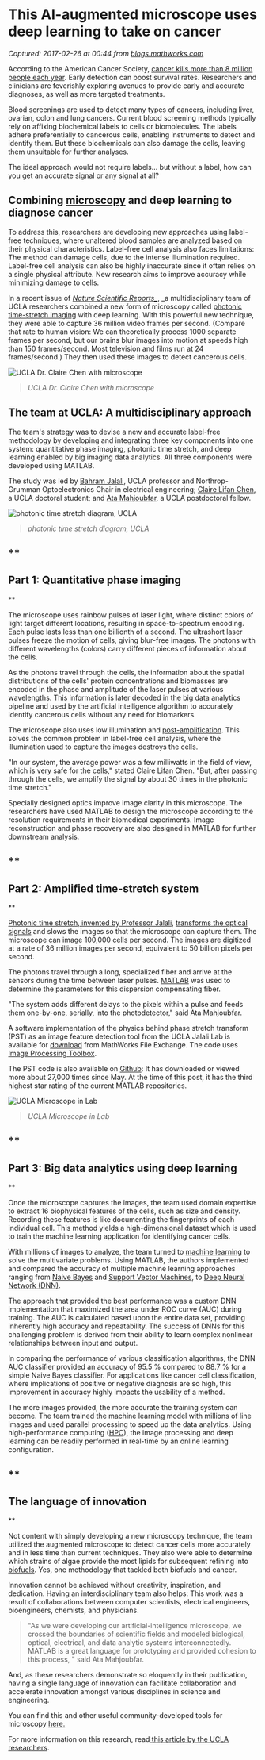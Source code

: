 # This AI-augmented microscope uses deep learning to take on cancer

_Captured: 2017-02-26 at 00:44 from [blogs.mathworks.com](http://blogs.mathworks.com/headlines/2016/07/12/how-deep-learning-enabled-microscopy-can-detect-cancer-and-improve-biofuels/?s_eid=PSM_gen)_

According to the American Cancer Society, [cancer kills more than 8 million people each year](http://www.cancer.org/research/infographicgallery/rising-global-cancer-epidemic). Early detection can boost survival rates. Researchers and clinicians are feverishly exploring avenues to provide early and accurate diagnoses, as well as more targeted treatments.

Blood screenings are used to detect many types of cancers, including liver, ovarian, colon and lung cancers. Current blood screening methods typically rely on affixing biochemical labels to cells or biomolecules. The labels adhere preferentially to cancerous cells, enabling instruments to detect and identify them. But these biochemicals can also damage the cells, leaving them unsuitable for further analyses.

The ideal approach would not require labels… but without a label, how can you get an accurate signal or any signal at all?

## Combining [microscopy](http://www.mathworks.com/solutions/biological-sciences/microscopy-biomedical-imaging.html) and deep learning to d**iagnose cancer**

To address this, researchers are developing new approaches using label-free techniques, where unaltered blood samples are analyzed based on their physical characteristics. Label-free cell analysis also faces limitations: The method can damage cells, due to the intense illumination required. Label-free cell analysis can also be highly inaccurate since it often relies on a single physical attribute. New research aims to improve accuracy while minimizing damage to cells.

In a recent issue of _[Nature Scientific Reports_](http://www.nature.com/articles/srep21471)_, _a multidisciplinary team of UCLA researchers combined a new form of microscopy called [photonic time-stretch imaging](http://journals.plos.org/plosone/article?id=10.1371/journal.pone.0125106) with deep learning. With this powerful new technique, they were able to capture 36 million video frames per second. (Compare that rate to human vision: We can theoretically process 1000 separate frames per second, but our brains blur images into motion at speeds high than 150 frames/second. Most television and films run at 24 frames/second.) They then used these images to detect cancerous cells.

![UCLA Dr. Claire Chen with microscope](http://blogs.mathworks.com/headlines/files/2016/07/UCLA-Dr.-Claire-Chen-with-microscope-2-1024x768.jpg)

> _UCLA Dr. Claire Chen with microscope_

## **The team at UCLA: A multidisciplinary approach**

The team's strategy was to devise a new and accurate label-free methodology by developing and integrating three key components into one system: quantitative phase imaging, photonic time stretch, and deep learning enabled by big imaging data analytics. All three components were developed using MATLAB.

The study was led by [Bahram Jalali](http://www.ee.ucla.edu/bahram-jalali/), UCLA professor and Northrop-Grumman Optoelectronics Chair in electrical engineering; [Claire Lifan Chen](https://www.linkedin.com/in/clairelifanchen), a UCLA doctoral student; and [Ata Mahjoubfar](http://atamahjoubfar.github.io/), a UCLA postdoctoral fellow.

![photonic time stretch diagram, UCLA](http://blogs.mathworks.com/headlines/files/2016/07/photonic-time-stretch-diagram-UCLA-1.png)

> _photonic time stretch diagram, UCLA_

## **

## Part 1: Quantitative phase imaging

**

The microscope uses rainbow pulses of laser light, where distinct colors of light target different locations, resulting in space-to-spectrum encoding. Each pulse lasts less than one billionth of a second. The ultrashort laser pulses freeze the motion of cells, giving blur-free images. The photons with different wavelengths (colors) carry different pieces of information about the cells.

As the photons travel through the cells, the information about the spatial distributions of the cells' protein concentrations and biomasses are encoded in the phase and amplitude of the laser pulses at various wavelengths. This information is later decoded in the big data analytics pipeline and used by the artificial intelligence algorithm to accurately identify cancerous cells without any need for biomarkers.

The microscope also uses low illumination and [post-amplification](https://www.osapublishing.org/josaa/abstract.cfm?uri=josaa-30-10-2124). This solves the common problem in label-free cell analysis, where the illumination used to capture the images destroys the cells.

"In our system, the average power was a few milliwatts in the field of view, which is very safe for the cells," stated Claire Lifan Chen. "But, after passing through the cells, we amplify the signal by about 30 times in the photonic time stretch."

Specially designed optics improve image clarity in this microscope. The researchers have used MATLAB to design the microscope according to the resolution requirements in their biomedical experiments. Image reconstruction and phase recovery are also designed in MATLAB for further downstream analysis.

## **

## Part 2: Amplified time-stretch system

**

[Photonic time stretch, invented by Professor Jalali](https://www.researchgate.net/profile/Bahram_Jalali2/publication/3379368_Time-stretched_analogue-to-digital_conversion/links/0c96052c876046ed2e000000.pdf), [transforms the optical signals](http://www.nature.com/articles/srep17148) and slows the images so that the microscope can capture them. The microscope can image 100,000 cells per second. The images are digitized at a rate of 36 million images per second, equivalent to 50 billion pixels per second.

The photons travel through a long, specialized fiber and arrive at the sensors during the time between laser pulses. [MATLAB](http://www.mathworks.com/products/matlab/) was used to determine the parameters for this dispersion compensating fiber.

"The system adds different delays to the pixels within a pulse and feeds them one-by-one, serially, into the photodetector," said Ata Mahjoubfar.

A software implementation of the physics behind phase stretch transform (PST) as an image feature detection tool from the UCLA Jalali Lab is available for [download](http://www.mathworks.com/matlabcentral/fileexchange/55330-jalalilabucla-image-feature-detection-using-phase-stretch-transform) from MathWorks File Exchange. The code uses [Image Processing Toolbox](http://www.mathworks.com/products/image/?s_tid=srchtitle).

The PST code is also available on [Github](https://github.com/JalaliLabUCLA/Image-feature-detection-using-Phase-Stretch-Transform): It has downloaded or viewed more about 27,000 times since May. At the time of this post, it has the third highest star rating of the current MATLAB repositories.

![UCLA Microscope in Lab](http://blogs.mathworks.com/headlines/files/2016/07/UCLA-Microscope-in-Lab-1-1024x766.jpg)

> _UCLA Microscope in Lab_

## **

## Part 3: Big data analytics using deep learning

**

Once the microscope captures the images, the team used domain expertise to extract 16 biophysical features of the cells, such as size and density. Recording these features is like documenting the fingerprints of each individual cell. This method yields a high-dimensional dataset which is used to train the machine learning application for identifying cancer cells.

With millions of images to analyze, the team turned to [machine learning](http://www.mathworks.com/solutions/machine-learning/) to solve the multivariate problems. Using MATLAB, the authors implemented and compared the accuracy of multiple machine learning approaches ranging from [Naive Bayes](http://www.mathworks.com/help/stats/naivebayes-class.html) and [Support Vector Machines](http://www.mathworks.com/help/stats/support-vector-machine-classification.html), to [Deep Neural Network (DNN)](http://www.mathworks.com/help/nnet/convolutional-neural-networks.html).

The approach that provided the best performance was a custom DNN implementation that maximized the area under ROC curve (AUC) during training. The AUC is calculated based upon the entire data set, providing inherently high accuracy and repeatability. The success of DNNs for this challenging problem is derived from their ability to learn complex nonlinear relationships between input and output.

In comparing the performance of various classification algorithms, the DNN AUC classifier provided an accuracy of 95.5 % compared to 88.7 % for a simple Naive Bayes classifier. For applications like cancer cell classification, where implications of positive or negative diagnosis are so high, this improvement in accuracy highly impacts the usability of a method.

The more images provided, the more accurate the training system can become. The team trained the machine learning model with millions of line images and used parallel processing to speed up the data analytics. Using high-performance computing ([HPC](http://www.mathworks.com/products/distriben/?s_tid=srchtitle)), the image processing and deep learning can be readily performed in real-time by an online learning configuration.

## **

## The language of innovation

**

Not content with simply developing a new microscopy technique, the team utilized the augmented microscope to detect cancer cells more accurately and in less time than current techniques. They also were able to determine which strains of algae provide the most lipids for subsequent refining into [biofuels](http://www.popsci.com/how-algae-can-fuel-planes-feed-livestock-and-fight-climate-change). Yes, one methodology that tackled both biofuels and cancer.

Innovation cannot be achieved without creativity, inspiration, and dedication. Having an interdisciplinary team also helps: This work was a result of collaborations between computer scientists, electrical engineers, bioengineers, chemists, and physicians.

> "As we were developing our artificial-intelligence microscope, we crossed the boundaries of scientific fields and modeled biological, optical, electrical, and data analytic systems interconnectedly. MATLAB is a great language for prototyping and provided cohesion to this process, " said Ata Mahjoubfar.

And, as these researchers demonstrate so eloquently in their publication, having a single language of innovation can facilitate collaboration and accelerate innovation amongst various disciplines in science and engineering.

You can find this and other useful community-developed tools for microscopy [here.](http://www.mathworks.com/solutions/biological-sciences/microscopy-biomedical-imaging.html)

For more information on this research, read[ this article by the UCLA researchers](https://www.mathworks.com/company/newsletters/articles/cancer-diagnostics-with-deep-learning-and-photonic-time-stretch.html).
